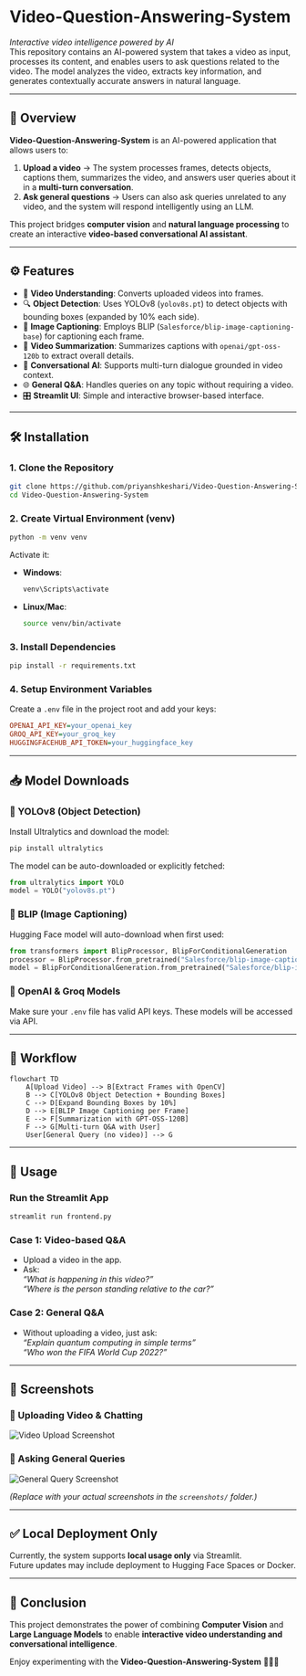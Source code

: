 # Video-Question-Answering-System
*Interactive video intelligence powered by AI*<br>
This repository contains an AI-powered system that takes a video as input, processes its content, and enables users to ask questions related to the video. The model analyzes the video, extracts key information, and generates contextually accurate answers in natural language.

---

## 📌 Overview
**Video-Question-Answering-System** is an AI-powered application that allows users to:
1. **Upload a video** → The system processes frames, detects objects, captions them, summarizes the video, and answers user queries about it in a **multi-turn conversation**.
2. **Ask general questions** → Users can also ask queries unrelated to any video, and the system will respond intelligently using an LLM.

This project bridges **computer vision** and **natural language processing** to create an interactive **video-based conversational AI assistant**.

---

## ⚙️ Features
- 🎥 **Video Understanding**: Converts uploaded videos into frames.  
- 🔍 **Object Detection**: Uses YOLOv8 (`yolov8s.pt`) to detect objects with bounding boxes (expanded by 10% each side).  
- 📝 **Image Captioning**: Employs BLIP (`Salesforce/blip-image-captioning-base`) for captioning each frame.  
- 📖 **Video Summarization**: Summarizes captions with `openai/gpt-oss-120b` to extract overall details.  
- 💬 **Conversational AI**: Supports multi-turn dialogue grounded in video context.  
- 🌐 **General Q&A**: Handles queries on any topic without requiring a video.  
- 🎛️ **Streamlit UI**: Simple and interactive browser-based interface.  

---

## 🛠️ Installation

### 1. Clone the Repository
```bash
git clone https://github.com/priyanshkeshari/Video-Question-Answering-System.git
cd Video-Question-Answering-System
```

### 2. Create Virtual Environment (venv)
```bash
python -m venv venv
```

Activate it:
- **Windows**:
  ```bash
  venv\Scripts\activate
  ```
- **Linux/Mac**:
  ```bash
  source venv/bin/activate
  ```

### 3. Install Dependencies
```bash
pip install -r requirements.txt
```

### 4. Setup Environment Variables
Create a `.env` file in the project root and add your keys:
```ini
OPENAI_API_KEY=your_openai_key
GROQ_API_KEY=your_groq_key
HUGGINGFACEHUB_API_TOKEN=your_huggingface_key
```

---

## 📥 Model Downloads

### 🔹 YOLOv8 (Object Detection)
Install Ultralytics and download the model:
```bash
pip install ultralytics
```
The model can be auto-downloaded or explicitly fetched:
```python
from ultralytics import YOLO
model = YOLO("yolov8s.pt")
```

### 🔹 BLIP (Image Captioning)
Hugging Face model will auto-download when first used:
```python
from transformers import BlipProcessor, BlipForConditionalGeneration
processor = BlipProcessor.from_pretrained("Salesforce/blip-image-captioning-base")
model = BlipForConditionalGeneration.from_pretrained("Salesforce/blip-image-captioning-base")
```

### 🔹 OpenAI & Groq Models
Make sure your `.env` file has valid API keys. These models will be accessed via API.

---

## 🔄 Workflow

```mermaid
flowchart TD
    A[Upload Video] --> B[Extract Frames with OpenCV]
    B --> C[YOLOv8 Object Detection + Bounding Boxes]
    C --> D[Expand Bounding Boxes by 10%]
    D --> E[BLIP Image Captioning per Frame]
    E --> F[Summarization with GPT-OSS-120B]
    F --> G[Multi-turn Q&A with User]
    User[General Query (no video)] --> G
```

---

## 🚀 Usage

### Run the Streamlit App
```bash
streamlit run frontend.py
```

### Case 1: Video-based Q&A
- Upload a video in the app.  
- Ask:  
  *“What is happening in this video?”*  
  *“Where is the person standing relative to the car?”*  

### Case 2: General Q&A
- Without uploading a video, just ask:  
  *“Explain quantum computing in simple terms”*  
  *“Who won the FIFA World Cup 2022?”*  

---

## 📸 Screenshots

### 🔹 Uploading Video & Chatting
![Video Upload Screenshot](screenshots/upload_example.png)

### 🔹 Asking General Queries
![General Query Screenshot](screenshots/general_query.png)

*(Replace with your actual screenshots in the `screenshots/` folder.)*

---

## ✅ Local Deployment Only
Currently, the system supports **local usage only** via Streamlit.  
Future updates may include deployment to Hugging Face Spaces or Docker.

---

## 🎯 Conclusion
This project demonstrates the power of combining **Computer Vision** and **Large Language Models** to enable **interactive video understanding and conversational intelligence**.  

Enjoy experimenting with the **Video-Question-Answering-System** 🎥🤖💬
